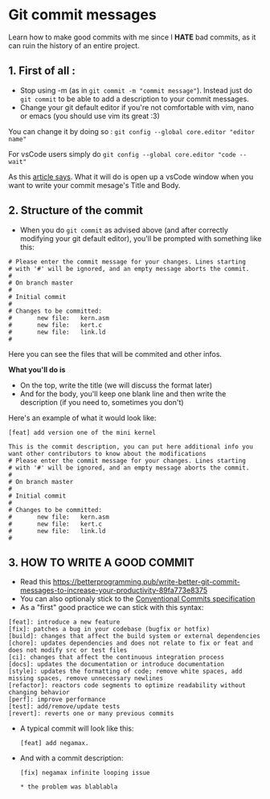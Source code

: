 # Git commit messages 

Learn how to make good commits with me since I **HATE** bad commits, as it can ruin the history of an entire project.

## 1. First of all : 
- Stop using -m (as in `git commit -m "commit message"`). Instead just do `git commit` to be able to add a description to your commit messages.
- Change your git default editor if you're not comfortable with vim, nano or emacs (you should use vim its great :3)

You can change it by doing so :
	```
	git config --global core.editor "editor name"
	```

For vsCode users simply do 
	```
	git config --global core.editor "code --wait"
	```

As this [article  says](https://dev.to/biancapower/how-to-change-your-default-text-editor-for-git-and-avoid-vim-fk0). What it will do is open up a vsCode window when you want to write your commit mesage's Title and Body.

## 2. Structure of the commit

- When you do `git commit` as advised above (and after correctly modifying your git default editor), you'll be prompted with something like this:

```
# Please enter the commit message for your changes. Lines starting
# with '#' will be ignored, and an empty message aborts the commit.
#
# On branch master
#
# Initial commit
#
# Changes to be committed:
#       new file:   kern.asm
#       new file:   kert.c
#       new file:   link.ld
#
```

Here you can see the files that will be commited and other infos.

**What you'll do is** 
- On the top, write the title (we will discuss the format later)
- And for the body, you'll keep one blank line and then write the description (if you need to, sometimes you don't)

Here's an example of what it would look like:

```
[feat] add version one of the mini kernel

This is the commit description, you can put here additional info you want other contributors to know about the modifications
# Please enter the commit message for your changes. Lines starting
# with '#' will be ignored, and an empty message aborts the commit.
#
# On branch master
#
# Initial commit
#
# Changes to be committed:
#       new file:   kern.asm
#       new file:   kert.c
#       new file:   link.ld
#
```

## 3. HOW TO WRITE A GOOD COMMIT

- Read this https://betterprogramming.pub/write-better-git-commit-messages-to-increase-your-productivity-89fa773e8375 
- You can also optionaly stick to the  [Conventional Commits specification](https://www.conventionalcommits.org/en/v1.0.0/#specification)
- As a "first" good practice we can stick with this syntax:

```
[feat]: introduce a new feature
[fix]: patches a bug in your codebase (bugfix or hotfix)
[build]: changes that affect the build system or external dependencies
[chore]: updates dependencies and does not relate to fix or feat and does not modify src or test files
[ci]: changes that affect the continuous integration process
[docs]: updates the documentation or introduce documentation
[style]: updates the formatting of code; remove white spaces, add missing spaces, remove unnecessary newlines
[refactor]: reactors code segments to optimize readability without changing behavior
[perf]: improve performance
[test]: add/remove/update tests
[revert]: reverts one or many previous commits
```

- A typical commit will look like this:

	```
	[feat] add negamax.
	```
- And with a commit description:

	```
	[fix] negamax infinite looping issue
	
	* the problem was blablabla
	```




